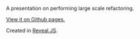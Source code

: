 A presentation on performing large scale refactoring.

[View it on Github pages.](http://radanskoric.github.io/presentations/large_refactoring)

Created in [Reveal.JS](http://lab.hakim.se/reveal-js).
